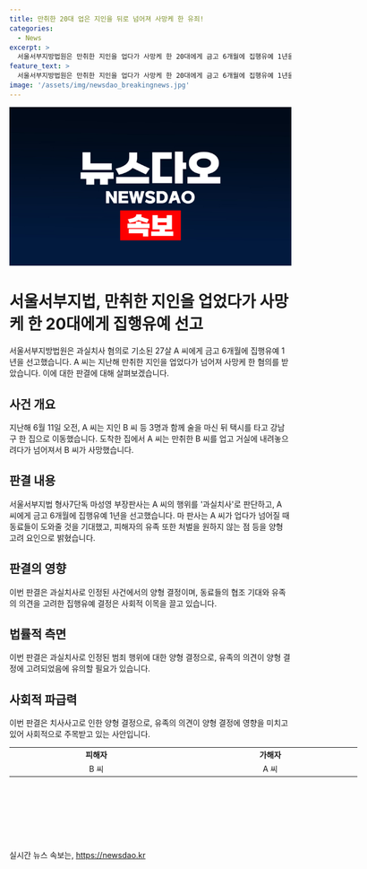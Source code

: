 ```yaml
---
title: 만취한 20대 업은 지인을 뒤로 넘어져 사망케 한 유죄!
categories:
  - News
excerpt: >
  서울서부지방법원은 만취한 지인을 업다가 사망케 한 20대에게 금고 6개월에 집행유예 1년을 선고했다. 사건 당일 새벽 술자리를 떠나던 중 만취 상태의 지인을 조수로 업었지만, 과실치사로 혐의를 받았다. 마성영 부장판사는 피고인의 과실을 인정하면서도 유족의 청구를 고려하여 양형을 결정했다. 함께 있던 동료 2명으로부터의 지원을 기대했던 점과 피해자 유족의 원하지 않는 점이 감안됐다.
feature_text: >
  서울서부지방법원은 만취한 지인을 업다가 사망케 한 20대에게 금고 6개월에 집행유예 1년을 선고했다. 사건 당일 새벽 술자리를 떠나던 중 만취 상태의 지인을 조수로 업었지만, 과실치사로 혐의를 받았다. 마성영 부장판사는 피고인의 과실을 인정하면서도 유족의 청구를 고려하여 양형을 결정했다. 함께 있던 동료 2명으로부터의 지원을 기대했던 점과 피해자 유족의 원하지 않는 점이 감안됐다.
image: '/assets/img/newsdao_breakingnews.jpg'
---
```


<p><img src="/assets/img/newsdao_breakingnews.jpg" alt="flaretime 속보" /></p>

<h1>서울서부지법, 만취한 지인을 업었다가 사망케 한 20대에게 집행유예 선고</h1>

<p data-ke-size="size16">서울서부지방법원은 과실치사 혐의로 기소된 27살 A 씨에게 금고 6개월에 집행유예 1년을 선고했습니다. A 씨는 지난해 만취한 지인을 업었다가 넘어져 사망케 한 혐의를 받았습니다. 이에 대한 판결에 대해 살펴보겠습니다.</p>

<h2 data-ke-size="size26">사건 개요</h2>

<p data-ke-size="size16">지난해 6월 11일 오전, A 씨는 지인 B 씨 등 3명과 함께 술을 마신 뒤 택시를 타고 강남구 한 집으로 이동했습니다. 도착한 집에서 A 씨는 만취한 B 씨를 업고 거실에 내려놓으려다가 넘어져서 B 씨가 사망했습니다.</p>

<h2 data-ke-size="size26">판결 내용</h2>

<p data-ke-size="size16">서울서부지법 형사7단독 마성영 부장판사는 A 씨의 행위를 '과실치사'로 판단하고, A 씨에게 금고 6개월에 집행유예 1년을 선고했습니다. 마 판사는 A 씨가 업다가 넘어질 때 동료들이 도와줄 것을 기대했고, 피해자의 유족 또한 처벌을 원하지 않는 점 등을 양형 고려 요인으로 밝혔습니다.</p>

<h2 data-ke-size="size26">판결의 영향</h2>

<p data-ke-size="size16">이번 판결은 과실치사로 인정된 사건에서의 양형 결정이며, 동료들의 협조 기대와 유족의 의견을 고려한 집행유예 결정은 사회적 이목을 끌고 있습니다.</p>

<h2 data-ke-size="size26">법률적 측면</h2>

<p data-ke-size="size16">이번 판결은 과실치사로 인정된 범죄 행위에 대한 양형 결정으로, 유족의 의견이 양형 결정에 고려되었음에 유의할 필요가 있습니다.</p>

<h2 data-ke-size="size26">사회적 파급력</h2>

<p data-ke-size="size16">이번 판결은 치사사고로 인한 양형 결정으로, 유족의 의견이 양형 결정에 영향을 미치고 있어 사회적으로 주목받고 있는 사안입니다.</p>

<table style="width: 705px; height: 137px;">
<tbody>
<tr>
<td style="width: 296.8px; text-align: center; height: 17px;"><b>피해자</b></td>
<td style="width: 296.8px; text-align: center; height: 17px;"><b>가해자</b></td>
</tr>
<tr>
<td style="width: 296.8px; text-align: center; height: 17px;">B 씨</td>
<td style="width: 296.8px; text-align: center; height: 17px;">A 씨</td>
</tr>
</tbody>
</table>

<p data-ke-size="size16">&nbsp;</p>
실시간 뉴스 속보는, <a href="https://newsdao.kr" rel="dofollow">https://newsdao.kr</a>


